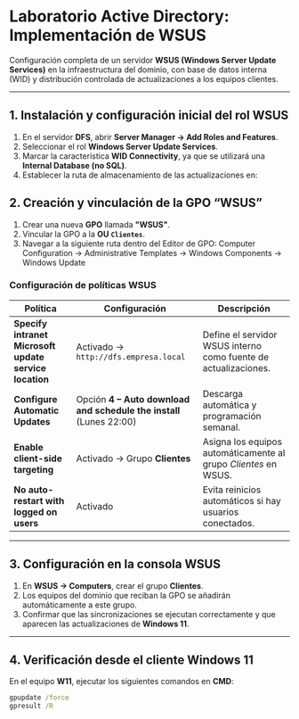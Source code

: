 # Laboratorio Active Directory: Implementación de WSUS

Configuración completa de un servidor **WSUS (Windows Server Update Services)** en la infraestructura del dominio, con base de datos interna (WID) y distribución controlada de actualizaciones a los equipos clientes.

---

## 1. Instalación y configuración inicial del rol WSUS

1. En el servidor **DFS**, abrir **Server Manager → Add Roles and Features**.  
2. Seleccionar el rol **Windows Server Update Services**.  
3. Marcar la característica **WID Connectivity**, ya que se utilizará una **Internal Database (no SQL)**.  
4. Establecer la ruta de almacenamiento de las actualizaciones en:  

## 2. Creación y vinculación de la GPO “WSUS”

1. Crear una nueva **GPO** llamada **"WSUS"**.  
2. Vincular la GPO a la **OU `Clientes`**.  
3. Navegar a la siguiente ruta dentro del Editor de GPO:
   Computer Configuration → Administrative Templates → Windows Components → Windows Update

### Configuración de políticas WSUS

| **Política** | **Configuración** | **Descripción** |
|--------------|------------------|-----------------|
| **Specify intranet Microsoft update service location** | Activado → `http://dfs.empresa.local` | Define el servidor WSUS interno como fuente de actualizaciones. |
| **Configure Automatic Updates** | Opción **4 – Auto download and schedule the install** (Lunes 22:00) | Descarga automática y programación semanal. |
| **Enable client-side targeting** | Activado → Grupo **Clientes** | Asigna los equipos automáticamente al grupo *Clientes* en WSUS. |
| **No auto-restart with logged on users** | Activado | Evita reinicios automáticos si hay usuarios conectados. |

---

## 3. Configuración en la consola WSUS

1. En **WSUS → Computers**, crear el grupo **Clientes**.  
2. Los equipos del dominio que reciban la GPO se añadirán automáticamente a este grupo.  
3. Confirmar que las sincronizaciones se ejecutan correctamente y que aparecen las actualizaciones de **Windows 11**.

---

## 4. Verificación desde el cliente Windows 11

En el equipo **W11**, ejecutar los siguientes comandos en **CMD**:

```cmd
gpupdate /force
gpresult /R
